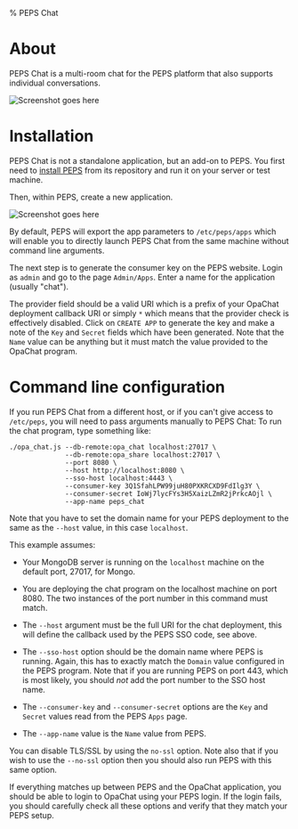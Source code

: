 % PEPS Chat

# About

PEPS Chat is a multi-room chat for the PEPS platform that also supports individual conversations.

![Screenshot goes here]()

# Installation

PEPS Chat is not a standalone application, but an add-on to PEPS.
You first need to [install PEPS](https://github.com/MLstate/PEPS) from its repository and run it on your server or test machine.

Then, within PEPS, create a new application.

![Screenshot goes here]()

By default, PEPS will export the app parameters to `/etc/peps/apps` which will enable you to directly launch PEPS Chat from the same machine without command line arguments.

The next step is to generate the consumer key on the PEPS website.  Login as
`admin` and go to the page `Admin/Apps`.  Enter a name for the application
(usually "chat").

The provider field should be a valid URI which is a prefix of your OpaChat deployment callback URI or simply `*`
which means that the provider check is effectively disabled.  Click on `CREATE
APP` to generate the key and make a note of the `Key` and `Secret` fields which
have been generated.  Note that the `Name` value can be anything but it must
match the value provided to the OpaChat program.

# Command line configuration

If you run PEPS Chat from a different host, or if you can't give access to `/etc/peps`, you will need to pass arguments manually to PEPS Chat:
To run the chat program, type something like:

    ./opa_chat.js --db-remote:opa_chat localhost:27017 \
                  --db-remote:opa_share localhost:27017 \
                  --port 8080 \
                  --host http://localhost:8080 \
                  --sso-host localhost:4443 \
                  --consumer-key 3Q1SfahLPW99juH80PXKRCXD9FdIlg3Y \
                  --consumer-secret IoWj7lycFYs3H5XaizLZmR2jPrkcAOjl \
                  --app-name peps_chat

Note that you have to set the domain name for your PEPS deployment to the same
as the `--host` value, in this case `localhost`.

This example assumes:

- Your MongoDB server is running on the `localhost` machine on the default port,
  27017, for Mongo.

- You are deploying the chat program on the localhost machine on port 8080.  The
  two instances of the port number in this command must match.

- The `--host` argument must be the full URI for the chat deployment, this will
  define the callback used by the PEPS SSO code, see above.

- The `--sso-host` option should be the domain name where PEPS is running.
  Again, this has to exactly match the `Domain` value configured in the PEPS
  program.  Note that if you are running PEPS on port 443, which is most likely,
  you should *not* add the port number to the SSO host name.

- The `--consumer-key` and `--consumer-secret` options are the `Key` and
  `Secret` values read from the PEPS `Apps` page.

- The `--app-name` value is the `Name` value from PEPS.

You can disable TLS/SSL by using the `no-ssl` option. Note also that if you wish to
use the `--no-ssl` option then you should also run PEPS with this same option.

If everything matches up between PEPS and the OpaChat application, you should be
able to login to OpaChat using your PEPS login.  If the login fails, you should
carefully check all these options and verify that they match your PEPS setup.

